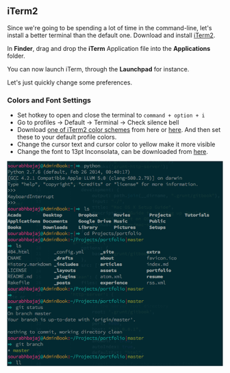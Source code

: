 ## iTerm2

Since we're going to be spending a lot of time in the command-line, let's install a better terminal than the default one. Download and install [iTerm2](http://www.iterm2.com/).

In **Finder**, drag and drop the **iTerm** Application file into the **Applications** folder.

You can now launch iTerm, through the **Launchpad** for instance.

Let's just quickly change some preferences.

### Colors and Font Settings
- Set hotkey to open and close the terminal to `command + option + i`
- Go to profiles -> Default -> Terminal -> Check silence bell
- Download [one of iTerm2 color schemes](http://iterm2colorschemes.com) from here or [here](http://iterm2colorschemes.com). And then set these to your default profile colors.
- Change the cursor text and cursor color to yellow make it more visible
- Change the font to 13pt Inconsolata, can be downloaded from [here](http://levien.com/type/myfonts/Inconsolata.otf).

[![Screen](https://raw.githubusercontent.com/sb2nov/mac-setup/master/assets/Iterm.png)](https://raw.githubusercontent.com/sb2nov/mac-setup/master/assets/Iterm.png)

